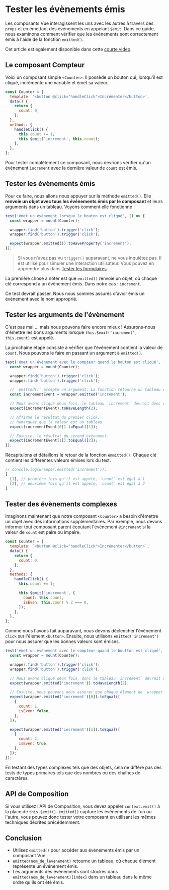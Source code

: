 # Tester les évènements émis

Les composants Vue interagissent les uns avec les autres à travers des `props` et en émettant des événements en appelant `$emit`. Dans ce guide, nous examinons comment vérifier que les événements sont correctement émis à l'aide de la fonction `emitted()`.

Cet article est également disponible dans cette [courte video](https://www.youtube.com/watch?v=U_j-nDur4oU&list=PLC2LZCNWKL9ahK1IoODqYxKu5aA9T5IOA&index=14).

## Le composant Compteur

Voici un composant simple `<Counter>`. Il possède un bouton qui, lorsqu'il est cliqué, incrémente une variable et émet sa valeur.

```js
const Counter = {
  template: '<button @click="handleClick">Incrémenter</button>',
  data() {
    return {
      count: 0,
    };
  },
  methods: {
    handleClick() {
      this.count += 1;
      this.$emit('increment', this.count);
    },
  },
};
```

Pour tester complètement ce composant, nous devrions vérifier qu'un événement `increment` avec la dernière valeur de `count` est émis.

## Tester les évènements émis

Pour ce faire, nous allons nous appuyer sur la méthode `emitted()`. Elle **renvoie un objet avec tous les événements émis par le composant** et leurs arguments dans un tableau. Voyons comment elle fonctionne&nbsp;:

```js
test('émet un évènement lorsque le bouton est cliqué', () => {
  const wrapper = mount(Counter);

  wrapper.find('button').trigger('click');
  wrapper.find('button').trigger('click');

  expect(wrapper.emitted()).toHaveProperty('increment');
});
```

> Si vous n'avez pas vu `trigger()` auparavant, ne vous inquiétez pas. Il est utilisé pour simuler une interaction utilisateur. Vous pouvez en apprendre plus dans [Tester les formulaires](./forms).

La première chose à noter est que `emitted()` renvoie un objet, où chaque clé correspond à un événement émis. Dans notre cas&nbsp;: `increment`.

Ce test devrait passer. Nous nous sommes assurés d'avoir émis un événement avec le nom approprié.

## Tester les arguments de l'évènement

C'est pas mal … mais nous pouvons faire encore mieux&nbsp;! Assurons-nous d'émettre les bons arguments lorsque `this.$emit('increment', this.count)` est appelé.

La prochaine étape consiste à vérifier que l'événement contient la valeur de `count`. Nous pouvons le faire en passant un argument à `emitted()`.

```js {8}
test('émet un évènement avec le compteur quand le bouton est cliqué', () => {
  const wrapper = mount(Counter);

  wrapper.find('button').trigger('click');
  wrapper.find('button').trigger('click');

  // `emitted()` accepte un argument. La fonction retourne un tableau contenant toutes les occurences de `this.$emit('increment')`.
  const incrementEvent = wrapper.emitted('increment');

  // Nous avons cliqué deux fois, le tableau `increment` devrait donc contenir 2 valeurs.
  expect(incrementEvent).toHaveLength(2);

  // Affirme le résultat du premier click.
  // Remarquez que la valeur est un tableau.
  expect(incrementEvent[0]).toEqual([1]);

  // Ensuite, le résultat du second évènement.
  expect(incrementEvent[1]).toEqual([2]);
});
```

Récapitulons et détaillons le retour de la fonction `emmitted()`. Chaque clé contient les différentes valeurs émises lors du test.

```js
// console.log(wrapper.emitted('increment'));
[
  [1], // première fois qu'il est appelé, `count` est égal à 1
  [2], // deuxième fois qu'il est appelé, `count` est égal à 2
]
```

## Tester des évènements complexes

Imaginons maintenant que notre composant `<Counter>` a besoin d'émettre un objet avec des informations supplémentaires. Par exemple, nous devons informer tout composant parent écoutant l'événement `@increment` si la valeur de `count` est paire ou impaire.

```js {12-15}
const Counter = {
  template: `<button @click="handleClick">Incrémenter</button>`,
  data() {
    return {
      count: 0,
    };
  },
  methods: {
    handleClick() {
      this.count += 1;

      this.$emit('increment', {
        count: this.count,
        isEven: this.count % 2 === 0,
      });
    },
  },
};
```

Comme nous l'avons fait auparavant, nous devons déclencher l'événement `click` sur l'élément `<button>`. Ensuite, nous utilisons `emitted('increment')` pour nous assurer que les bonnes valeurs sont émises.

```js
test('émet un évènement avec le compteur quand le boutton est cliqué', () => {
  const wrapper = mount(Counter);

  wrapper.find('button').trigger('click');
  wrapper.find('button').trigger('click');

  // Nous avons cliqué deux fois, donc le tableau `increment` devrait avoir 2 valeurs.
  expect(wrapper.emitted('increment')).toHaveLength(2);

  // Ensuite, nous pouvons nous assurer que chaque élément de `wrapper.emitted('increment')` contient un tableau avec l'objet attendu.
  expect(wrapper.emitted('increment')[0]).toEqual([
    {
      count: 1,
      isEven: false,
    },
  ]);

  expect(wrapper.emitted('increment')[1]).toEqual([
    {
      count: 2,
      isEven: true,
    },
  ]);
});
```

En testant des types complexes tels que des objets, cela ne diffère pas des tests de types primaires tels que des nombres ou des chaînes de caractères.

## API de Composition

Si vous utilisez l'API de Composition, vous devez appeler `context.emit()` à la place de `this.$emit()`. `emitted()` capture les événements de l'un ou l'autre, vous pouvez donc tester votre composant en utilisant les mêmes techniques décrites précédemment.

## Conclusion

- Utilisez `emitted()` pour accéder aux événements émis par un composant Vue.
- `emitted(nom_de_levenement)` retourne un tableau, où chaque élément représente un événement émis.
- Les arguments des évènements sont stockés dans `emitted(nom_de_levenement)[index]` dans un tableau dans le même ordre qu'ils ont été émis.
